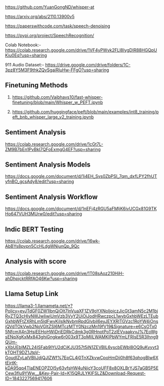 https://github.com/YuanGongND/whisper-at

https://arxiv.org/abs/2110.13900v5

https://paperswithcode.com/task/speech-denoising

https://pypi.org/project/SpeechRecognition/


Colab Notebook:- https://colab.research.google.com/drive/1VF4yPWvk2FLl8IygDIR88HGQpUKiu0Eq?usp=sharing


911 Audio Dataset:-
https://drive.google.com/drive/folders/1C-3pz8Y5M3F9thkZQvSgaiRIuHw-FFgO?usp=sharing




## Finetuning Methods

1) https://github.com/Vaibhavs10/fast-whisper-finetuning/blob/main/Whisper_w_PEFT.ipynb

2) https://github.com/huggingface/peft/blob/main/examples/int8_training/peft_bnb_whisper_large_v2_training.ipynb



## Sentiment Analysis

https://colab.research.google.com/drive/1cGt7L-ZM9B7bEn1PvBkI7QFoExmgG4EF?usp=sharing


## Sentiment Analysis Models

https://docs.google.com/document/d/1i4EH_Svs0ZbPSl_7qm_dxfLPY2fhUTyfnBO_gcsAdy8/edit?usp=sharing

## Sentiment Analysis Workflow

https://docs.google.com/document/d/1nEFj4zRGU5aFMljK6ivUCGx81G9TKHo647VUH3MUrw0/edit?usp=sharing


## Indic BERT Testing

https://colab.research.google.com/drive/16wk-AbBYs8pvpn5CcHLdgWNjunQp_9Qc


## Analysis with score

https://colab.research.google.com/drive/1T08sAoz210HiH-ahDhpjcktRRfAO46Kw?usp=sharing


## Llama Setup Link

https://llama3-1.llamameta.net/*?Policy=eyJTdGF0ZW1lbnQiOlt7InVuaXF1ZV9oYXNoIjoiczJicGt3amN5c2M1bjRyZTQ3cHIyNWJwIiwiUmVzb3VyY2UiOiJodHRwczpcL1wvbGxhbWEzLTEubGxhbWFtZXRhLm5ldFwvKiIsIkNvbmRpdGlvbiI6eyJEYXRlTGVzc1RoYW4iOnsiQVdTOkVwb2NoVGltZSI6MTczMTY0NzczMn19fV19&Signature=e6CsOTx05NfcmX4n3HsiEEHoHWiDrjEDRkCdmk3g0RHnotPoT2zlEVyaakvvJ%7EoWgsENqXgKxMx843ghiGngkw6r003x9T3oMIlLWAMKIPbWYmLFRIsE5R3Ihng9QUm-xXbUEbIMZL24ISFab9lYU2dCiKJU357t5iN1ZEVBIL6yscbEWbl8OQ9uKyyvt3kTOHT9DZ1JtpV-GoudIZyLaIVBliJdjQJlZWf%7EpCL4j0TnXZkvwCpoHmDii0h8f63qhogBlw6XtEjrtK-kDA95qq4TIaENEOPZOl5y63vfsHW4uNjicY3coUFF8x8OXLBrYJS7aGB5P5ECew3flu9YWw__&Key-Pair-Id=K15QRJLYKIFSLZ&Download-Request-ID=1843227569417606
